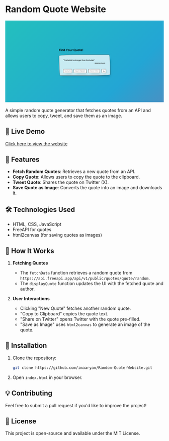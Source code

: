 # Random Quote Website

![Screenshot](https://github.com/imaaryan/Random-Quote-Website/raw/master/assets/screenshot.png)

A simple random quote generator that fetches quotes from an API and allows users to copy, tweet, and save them as an image.

## 🚀 Live Demo
[Click here to view the website](https://random-quote-website-tawny.vercel.app/)

## 🎯 Features
- **Fetch Random Quotes**: Retrieves a new quote from an API.
- **Copy Quote**: Allows users to copy the quote to the clipboard.
- **Tweet Quote**: Shares the quote on Twitter (X).
- **Save Quote as Image**: Converts the quote into an image and downloads it.

## 🛠️ Technologies Used
- HTML, CSS, JavaScript
- FreeAPI for quotes
- html2canvas (for saving quotes as images)

## 📜 How It Works
1. **Fetching Quotes**
   - The `fetchData` function retrieves a random quote from `https://api.freeapi.app/api/v1/public/quotes/quote/random`.
   - The `displayQuote` function updates the UI with the fetched quote and author.

2. **User Interactions**
   - Clicking "New Quote" fetches another random quote.
   - "Copy to Clipboard" copies the quote text.
   - "Share on Twitter" opens Twitter with the quote pre-filled.
   - "Save as Image" uses `html2canvas` to generate an image of the quote.

## 📂 Installation
1. Clone the repository:
   ```sh
   git clone https://github.com/imaaryan/Random-Quote-Website.git
   ```
2. Open `index.html` in your browser.

## 💡 Contributing
Feel free to submit a pull request if you'd like to improve the project!

## 📄 License
This project is open-source and available under the MIT License.

